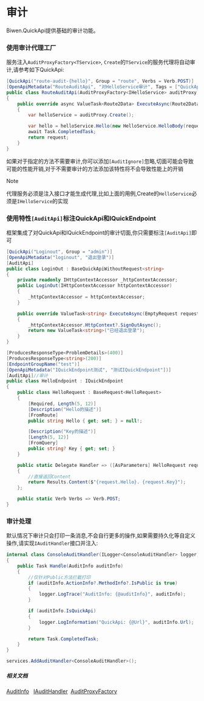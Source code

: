 ﻿审计
=====================

Biwen.QuickApi提供基础的审计功能。

### 使用审计代理工厂

服务注入`AuditProxyFactory<TService>`, `Create`的`TService`的服务代理将自动审计,请参考如下QuickApi:

```csharp
[QuickApi("route-audit-{hello}", Group = "route", Verbs = Verb.POST)]
[OpenApiMetadata("RouteAuditApi", "对HelloService审计", Tags = ["QuickApis"])]
public class RouteAuditApi(AuditProxyFactory<IHelloService> auditProxy) : BaseQuickApi<Route2Data, Route2Data>
{
    public override async ValueTask<Route2Data> ExecuteAsync(Route2Data request, CancellationToken cancellationToken)
    {
        var helloService = auditProxy.Create();

        var hello = helloService.Hello(new HelloService.HelloBody(request.Hello ?? "viwan", 18));
        await Task.CompletedTask;
        return request;
    }
}
```
如果对于指定的方法不需要审计,你可以添加`[AuditIgnore]`忽略,切面可能会导致可能的性能开销,对于不需要审计的方法添加该特性将不会导致性能上的开销


> [!NOTE]
> 代理服务必须是注入接口才能生成代理,比如上面的用例,Create的`HelloService`必须是`IHelloService`的实现


### 使用特性`[AuditApi]`标注QuickApi和IQuickEndpoint

框架集成了对QuickApi和IQuickEndpoint的审计切面,你只需要标注`[AuditApi]`即可

```csharp
[QuickApi("Loginout", Group = "admin")]
[OpenApiMetadata("loginout", "退出登录")]
[AuditApi]
public class LoginOut : BaseQuickApiWithoutRequest<string>
{
    private readonly IHttpContextAccessor _httpContextAccessor;
    public LoginOut(IHttpContextAccessor httpContextAccessor)
    {
        _httpContextAccessor = httpContextAccessor;
    }

    public override ValueTask<string> ExecuteAsync(EmptyRequest request, CancellationToken cancellationToken)
    {
        _httpContextAccessor.HttpContext?.SignOutAsync();
        return new ValueTask<string>("已经退出登录");
    }
}
```

```csharp
[ProducesResponseType<ProblemDetails>(400)]
[ProducesResponseType<string>(200)]
[EndpointGroupName("test")]
[OpenApiMetadata("IQuickEndpoint测试", "测试IQuickEndpoint"])]
[AuditApi]//审计
public class HelloEndpoint : IQuickEndpoint
{
    public class HelloRequest : BaseRequest<HelloRequest>
    {
        [Required, Length(5, 12)]
        [Description("Hello的描述")]
        [FromRoute]
        public string Hello { get; set; } = null!;

        [Description("Key的描述")]
        [Length(5, 12)]
        [FromQuery]
        public string? Key { get; set; }
    }

    public static Delegate Handler => ([AsParameters] HelloRequest request) =>
    {
        //直接返回Content
        return Results.Content($"{request.Hello}. {request.Key}");
    };

    public static Verb Verbs => Verb.POST;
}
```

### 审计处理

默认情况下审计只会打印一条消息,不会自行更多的操作,如果需要持久化等自定义操作,请实现`IAuditHandler`接口并注入:

```csharp
internal class ConsoleAuditHandler(ILogger<ConsoleAuditHandler> logger) : IAuditHandler
{
    public Task Handle(AuditInfo auditInfo)
    {
        //仅针对Public方法拦截打印
        if (auditInfo.ActionInfo?.MethodInfo?.IsPublic is true)
        {
            logger.LogTrace("AuditInfo: {@auditInfo}", auditInfo);
        }

        if (auditInfo.IsQuickApi)
        {
            logger.LogInformation("QuickApi: {@Url}", auditInfo.Url);
        }

        return Task.CompletedTask;
    }
}
```

```csharp
services.AddAuditHandler<ConsoleAuditHandler>();
```

##### 相关文档

[AuditInfo](../api/Biwen.QuickApi.Auditing.AuditInfo.yml) &nbsp;
[IAuditHandler](../api/Biwen.QuickApi.Auditing.IAuditHandler.yml)&nbsp;
[AuditProxyFactory](../api/Biwen.QuickApi.Auditing.AuditProxyFactory-1.yml)




